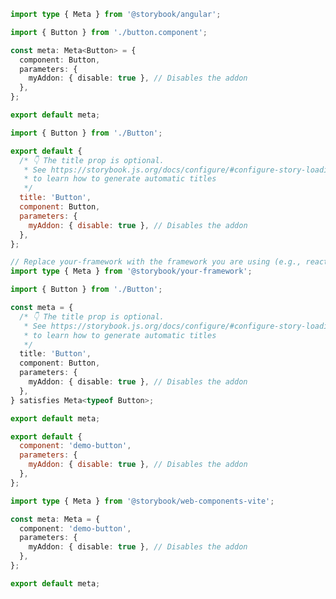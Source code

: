 ```ts filename="Button.stories.ts" renderer="angular" language="ts"
import type { Meta } from '@storybook/angular';

import { Button } from './button.component';

const meta: Meta<Button> = {
  component: Button,
  parameters: {
    myAddon: { disable: true }, // Disables the addon
  },
};

export default meta;
```

```js filename="Button.stories.js|jsx" renderer="common" language="js"
import { Button } from './Button';

export default {
  /* 👇 The title prop is optional.
   * See https://storybook.js.org/docs/configure/#configure-story-loading
   * to learn how to generate automatic titles
   */
  title: 'Button',
  component: Button,
  parameters: {
    myAddon: { disable: true }, // Disables the addon
  },
};
```

```ts filename="Button.stories.ts|tsx" renderer="common" language="ts"
// Replace your-framework with the framework you are using (e.g., react-vite, vue3-vite, angular, etc.)
import type { Meta } from '@storybook/your-framework';

import { Button } from './Button';

const meta = {
  /* 👇 The title prop is optional.
   * See https://storybook.js.org/docs/configure/#configure-story-loading
   * to learn how to generate automatic titles
   */
  title: 'Button',
  component: Button,
  parameters: {
    myAddon: { disable: true }, // Disables the addon
  },
} satisfies Meta<typeof Button>;

export default meta;
```

```js filename="Button.stories.js" renderer="web-components" language="js"
export default {
  component: 'demo-button',
  parameters: {
    myAddon: { disable: true }, // Disables the addon
  },
};
```

```ts filename="Button.stories.ts" renderer="web-components" language="ts"
import type { Meta } from '@storybook/web-components-vite';

const meta: Meta = {
  component: 'demo-button',
  parameters: {
    myAddon: { disable: true }, // Disables the addon
  },
};

export default meta;
```
